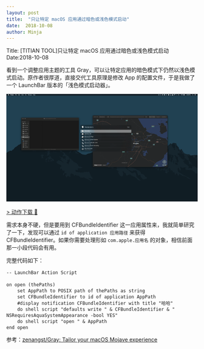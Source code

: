 ```yaml
---
layout: post
title:  "只让特定 macOS 应用通过暗色或浅色模式启动"
date:  2018-10-08
author: Minja
---
```


Title: [TITIAN TOOL]只让特定 macOS 应用通过暗色或浅色模式启动
Date:2018-10-08

看到一个调整应用主题的工具 Gray，可以让特定应用的暗色模式下仍然以浅色模式启动。原作者很厚道，直接交代工具原理是修改 App 的配置文件，于是我做了一个 LaunchBar 版本的「浅色模式启动器」。

![title](https://raw.githubusercontent.com/BlackwinMin/blackwinmin.github.io/master/lib/2018-10-08-只让特定-macOS-应用通过暗色或浅色模式启动/2018-10-08-20181008_174003.GIF)

[> 动作下载 🔗](https://github.com/BlackwinMin/sspai-sample-script/blob/master/LaunchBar/Gray%20Mode.lbaction.zip)

需求本身不硬，但是要用到 CFBundleIdentifier 这一应用属性来，我就简单研究了一下，发现可以通过 `id of application 应用路径` 来获得 CFBundleIdentifier。如果你需要处理形如 `com.apple.应用名` 的对象，相信前面那一小段代码会有用。

完整代码如下：

```
-- LaunchBar Action Script

on open (thePaths)
	set AppPath to POSIX path of thePaths as string
	set CFBundleIdentifier to id of application AppPath
	#display notification CFBundleIdentifier with title "哈哈"
	do shell script "defaults write " & CFBundleIdentifier & " NSRequiresAquaSystemAppearance -bool YES"
	do shell script "open " & AppPath
end open
```

参考：[zenangst/Gray: Tailor your macOS Mojave experience](https://github.com/zenangst/Gray)
